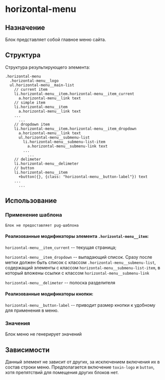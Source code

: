 # horizontal-menu

## Назначение

Блок представляет собой главное меню сайта.

## Структура

Структура результирующего элемента:

    .horizontal-menu
      .horizontal-menu__logo
      ul.horizontal-menu__main-list
        // current item
        li.horizontal-menu__item.horizontal-menu__item_current
          a.horizontal-menu__link text
        // simple item
        li.horizontal-menu__item
          a.horizontal-menu__link text
        ...
          ...
        // dropdown item
        li.horizontal-menu__item.horizontal-menu__item_dropdown
          a.horizontal-menu__link text
          ul.horizontal-menu__submenu-list
            li.horizontal-menu__submenu-list-item
              a.horizontal-menu__submenu-link text
            ...
              ...
        // delimeter
        li.horizontal-menu__delimeter
        // button
        li.horizontal-menu__item
          +button({}, {class: "horizontal-menu__button-label"}) text
        ...
          ...

## Использование

### Применение шаблона

    Блок не предоставляет pug-шаблона

#### Реализованные модификаторы элемента `.horizontal-menu__item`:

`horizontal-menu__item_current` -- текущая страница;

`horizontal-menu__item_dropdown` -- выпадающий список. Сразу после метки должен быть список с классом `.horizontal-menu__submenu-list`, содержащий элементы с классом `horizontal-menu__submenu-list-item`, в который вложены ссылки с классом `horizontal-menu__submenu-link`

`horizontal-menu__delimeter` -- полоска разделителя

#### Реализованные модификаторы кнопки:

`horizontal-menu__button-label` -- приводит размер кнопки к удобному для применения в меню.


### Значения

Блок меню не генерирует значений

## Зависимости

Данный элемент не зависит от других, за исключением включения их в состав строки меню. Предполагается включение `toxin-logo` и `button`, хотя препятствий для помещения других блоков нет.